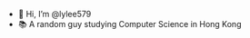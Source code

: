 - 👋 Hi, I’m @lylee579
- 📚 A random guy studying Computer Science in Hong Kong

<!---
lylee579/lylee579 is a ✨ special ✨ repository because its `README.md` (this file) appears on your GitHub profile.
You can click the Preview link to take a look at your changes.
--->
